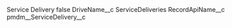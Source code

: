 <?xml version="1.0" encoding="UTF-8"?>
<CustomMetadata xmlns="http://soap.sforce.com/2006/04/metadata" xmlns:xsi="http://www.w3.org/2001/XMLSchema-instance" xmlns:xsd="http://www.w3.org/2001/XMLSchema">
    <label>Service Delivery</label>
    <protected>false</protected>
    <values>
        <field>DriveName__c</field>
        <value xsi:type="xsd:string">ServiceDeliveries</value>
    </values>
    <values>
        <field>RecordApiName__c</field>
        <value xsi:type="xsd:string">pmdm__ServiceDelivery__c</value>
    </values>
</CustomMetadata>
